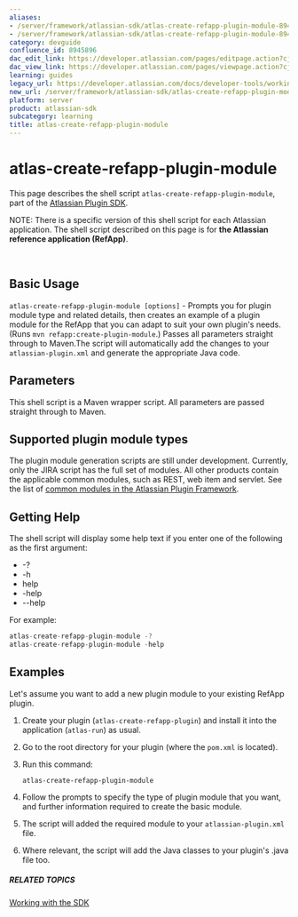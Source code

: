 ```yaml
---
aliases:
- /server/framework/atlassian-sdk/atlas-create-refapp-plugin-module-8945896.html
- /server/framework/atlassian-sdk/atlas-create-refapp-plugin-module-8945896.md
category: devguide
confluence_id: 8945896
dac_edit_link: https://developer.atlassian.com/pages/editpage.action?cjm=wozere&pageId=8945896
dac_view_link: https://developer.atlassian.com/pages/viewpage.action?cjm=wozere&pageId=8945896
learning: guides
legacy_url: https://developer.atlassian.com/docs/developer-tools/working-with-the-sdk/command-reference/atlas-create-refapp-plugin-module
new_url: /server/framework/atlassian-sdk/atlas-create-refapp-plugin-module
platform: server
product: atlassian-sdk
subcategory: learning
title: atlas-create-refapp-plugin-module
---
```

# atlas-create-refapp-plugin-module

This page describes the shell script `atlas-create-refapp-plugin-module`, part of the [Atlassian Plugin SDK](/server/framework/atlassian-sdk/working-with-the-sdk).

NOTE: There is a specific version of this shell script for each Atlassian application. The shell script described on this page is for **the Atlassian reference application (RefApp)**.

 

## Basic Usage

`atlas-create-refapp-plugin-module [options]` - Prompts you for plugin module type and related details, then creates an example of a plugin module for the RefApp that you can adapt to suit your own plugin's needs. (Runs `mvn refapp:create-plugin-module`.) Passes all parameters straight through to Maven.The script will automatically add the changes to your `atlassian-plugin.xml` and generate the appropriate Java code.

## Parameters

This shell script is a Maven wrapper script. All parameters are passed straight through to Maven.

## Supported plugin module types

The plugin module generation scripts are still under development. Currently, only the JIRA script has the full set of modules. All other products contain the applicable common modules, such as REST, web item and servlet. See the list of [common modules in the Atlassian Plugin Framework](/server/framework/atlassian-sdk/plugin-modules).

## Getting Help

The shell script will display some help text if you enter one of the following as the first argument:

-   -?
-   -h
-   help
-   -help
-   --help

For example:

``` javascript
atlas-create-refapp-plugin-module -?
atlas-create-refapp-plugin-module -help
```

## Examples

Let's assume you want to add a new plugin module to your existing RefApp plugin.

1.  Create your plugin (`atlas-create-refapp-plugin`) and install it into the application (`atlas-run`) as usual.
2.  Go to the root directory for your plugin (where the `pom.xml` is located).
3.  Run this command:

        atlas-create-refapp-plugin-module

4.  Follow the prompts to specify the type of plugin module that you want, and further information required to create the basic module.
5.  The script will added the required module to your `atlassian-plugin.xml` file.
6.  Where relevant, the script will add the Java classes to your plugin's .java file too.

##### RELATED TOPICS

[Working with the SDK](/server/framework/atlassian-sdk/working-with-the-sdk)

































































































































































